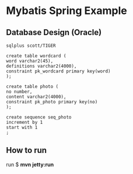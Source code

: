 Mybatis Spring Example
============

## Database Design (Oracle)

	sqlplus scott/TIGER
	
	create table wordcard (
	word varchar2(45),
	definitions varchar2(4000),
	constraint pk_wordcard primary key(word)
	);
		
	create table photo (
	no number,
	content varchar2(4000),
	constraint pk_photo primary key(no)
	);

	create sequence seq_photo
	increment by 1
	start with 1
	;

## How to run

run $ **mvn jetty:run**